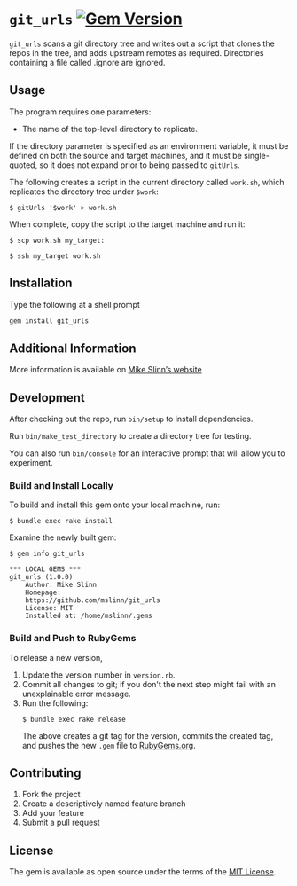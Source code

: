 `git_urls`
[![Gem Version](https://badge.fury.io/rb/git_urls.svg)](https://badge.fury.io/rb/git_urls)
===========

`git_urls` scans a git directory tree and writes out a script that clones the repos in the tree,
and adds upstream remotes as required.
Directories containing a file called .ignore are ignored.


## Usage

The program requires one parameters:
 - The name of the top-level directory to replicate.

If the directory parameter is specified as an environment variable,
it must be defined on both the source and target machines,
and it must be single-quoted,
so it does not expand prior to being passed to `gitUrls`.

The following creates a script in the current directory called `work.sh`,
which replicates the directory tree under `$work`:
```shell
$ gitUrls '$work' > work.sh
```

When complete, copy the script to the target machine and run it:
```shell
$ scp work.sh my_target:

$ ssh my_target work.sh
```


## Installation

Type the following at a shell prompt

```ruby
gem install git_urls
```


## Additional Information
More information is available on
[Mike Slinn&rsquo;s website](https://www.mslinn.com/git/1100-git-tree.html)


## Development

After checking out the repo, run `bin/setup` to install dependencies.

Run `bin/make_test_directory` to create a directory tree for testing.

You can also run `bin/console` for an interactive prompt that will allow you to experiment.


### Build and Install Locally
To build and install this gem onto your local machine, run:
```shell
$ bundle exec rake install
```

Examine the newly built gem:
```
$ gem info git_urls

*** LOCAL GEMS ***
git_urls (1.0.0)
    Author: Mike Slinn
    Homepage:
    https://github.com/mslinn/git_urls
    License: MIT
    Installed at: /home/mslinn/.gems
```


### Build and Push to RubyGems
To release a new version,
  1. Update the version number in `version.rb`.
  2. Commit all changes to git; if you don't the next step might fail with an unexplainable error message.
  3. Run the following:
     ```shell
     $ bundle exec rake release
     ```
     The above creates a git tag for the version, commits the created tag,
     and pushes the new `.gem` file to [RubyGems.org](https://rubygems.org).


## Contributing

1. Fork the project
2. Create a descriptively named feature branch
3. Add your feature
4. Submit a pull request


## License

The gem is available as open source under the terms of the [MIT License](https://opensource.org/licenses/MIT).
